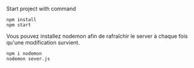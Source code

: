 Start project with command 

```
npm install
npm start
```

Vous pouvez installez nodemon afin de rafraîchir le server à chaque fois qu'une modification survient.

```
npm i nodemon
nodemon sever.js
```
